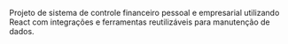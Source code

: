 Projeto de sistema de controle financeiro pessoal e empresarial utilizando React com integrações e ferramentas reutilizáveis para manutenção de dados.
